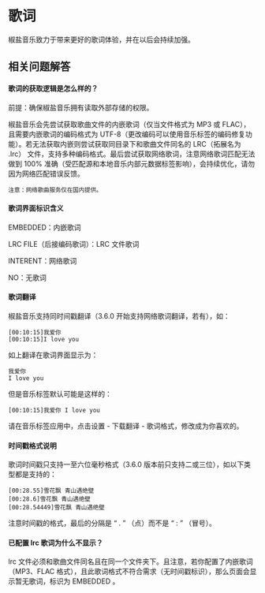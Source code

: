 # 歌词

椒盐音乐致力于带来更好的歌词体验，并在以后会持续加强。

## 相关问题解答

#### 歌词的获取逻辑是怎么样的？

前提：确保椒盐音乐拥有读取外部存储的权限。

椒盐音乐会先尝试获取歌曲文件的内嵌歌词（仅当文件格式为 MP3 或 FLAC），且需要内嵌歌词的编码格式为 UTF-8（更改编码可以使用音乐标签的编码修复功能）。若无法获取内嵌则尝试获取同目录下和歌曲文件同名的 LRC（拓展名为 .lrc） 文件，支持多种编码格式。最后尝试获取网络歌词，注意网络歌词匹配无法做到 100% 准确（受匹配源和本地音乐内部元数据标签影响），会持续优化，请勿因为网络匹配错误反馈。

`注意：网络歌曲服务仅在国内提供。`

#### 歌词界面标识含义

EMBEDDED：内嵌歌词

LRC FILE（后接编码歌词）：LRC 文件歌词

INTERENT：网络歌词

NO：无歌词

#### 歌词翻译

椒盐音乐支持同时间戳翻译（3.6.0 开始支持网络歌词翻译，若有），如：
```
[00:10:15]我爱你
[00:10:15]I love you
```
如上翻译在歌词界面显示为：
```
我爱你
I love you
```
但是音乐标签默认可能是这样的：
```
[00:10:15]我爱你 I love you
```
请在音乐标签应用中，点击设置 - 下载翻译 - 歌词格式，修改成为你喜欢的。

#### 时间戳格式说明

歌词时间戳只支持一至六位毫秒格式（3.6.0 版本前只支持二或三位），如以下类型都是支持的：
```
[00:28.55]雪花飘 青山遇绝壁
[00:28.6]雪花飘 青山遇绝壁
[00:28.54449]雪花飘 青山遇绝壁
```
注意时间戳的格式，最后的分隔是 “ . ” （点）而不是 “ : ” （冒号）。

#### 已配置 lrc 歌词为什么不显示？

lrc 文件必须和歌曲文件同名且在同一个文件夹下。且注意，若你配置了内嵌歌词（MP3、FLAC 格式），且此歌词格式不符合需求（无时间戳标识），那么页面会显示暂无歌词，标识为 EMBEDDED 。